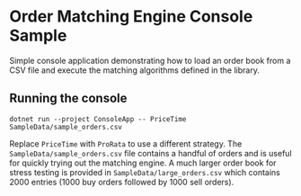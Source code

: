 ﻿# Order Matching Engine Console Sample

Simple console application demonstrating how to
load an order book from a CSV file and execute the matching algorithms defined
in the library.

## Running the console

```
dotnet run --project ConsoleApp -- PriceTime SampleData/sample_orders.csv
```

Replace `PriceTime` with `ProRata` to use a different strategy.  The
`SampleData/sample_orders.csv` file contains a handful of orders and is useful
for quickly trying out the matching engine.  A much larger order book for
stress testing is provided in `SampleData/large_orders.csv` which contains 2000
entries (1000 buy orders followed by 1000 sell orders).
